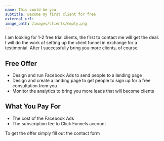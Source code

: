 ```yaml
---
name: This could be you
subtitle: Become my first client for free
external_url:
image_path: /images/clients/empty.png
---
```


I am looking for 1-2 free trial clients, the first to contact me will get the deal. I will do the work of setting up the client funnel in exchange for a testimonial. After I successfully bring you more clients, of course.

## Free Offer

* Design and run Facebook Ads to send people to a landing page
* Design and create a landing page to get people to sign up for a free consultation from you
* Monitor the analytics to bring you more leads that will become clients

## What You Pay For

* The cost of the Facebook Ads
* The subscription fee to Click Funnels account

To get the offer simply fill out the contact form